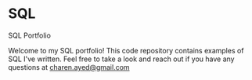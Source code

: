 # SQL
SQL Portfolio

Welcome to my SQL portfolio! This code repository contains examples of SQL I've written. Feel free to take a look and reach out if you have any questions at charen.ayed@gmail.com
